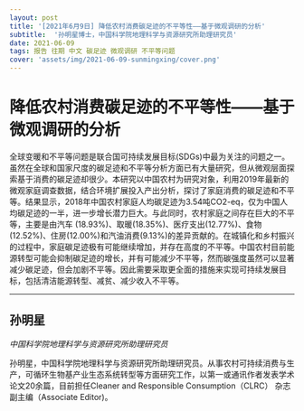 ```yaml
---
layout: post
title: '[2021年6月9日] 降低农村消费碳足迹的不平等性——基于微观调研的分析'
subtitle:  '孙明星博士，中国科学院地理科学与资源研究所助理研究员'
date: 2021-06-09
tags: 报告 往期 中文 碳足迹 微观调研 不平等问题
cover: 'assets/img/2021-06-09-sunmingxing/cover.png'
---
```


# 降低农村消费碳足迹的不平等性——基于微观调研的分析

全球变暖和不平等问题是联合国可持续发展目标(SDGs)中最为关注的问题之一。虽然在全球和国家尺度的碳足迹和不平等分析方面已有大量研究，但从微观层面探索基于消费的碳足迹却很少。本研究以中国农村为研究对象，利用2019年最新的微观家庭调查数据，结合环境扩展投入产出分析，探讨了家庭消费的碳足迹和不平等。结果显示，2018年中国农村家庭人均碳足迹为3.54吨CO2-eq，仅为中国人均碳足迹的一半，进一步增长潜力巨大。与此同时，农村家庭之间存在巨大的不平等，主要是由汽车 (18.93%)、取暖(18.35%)、医疗支出(12.77%)、食物(12.52%)、住房(12.00%)和汽油消费(9.13%)的差异贡献的。在城镇化和乡村振兴的过程中，家庭碳足迹极有可能继续增加，并存在高度的不平等。中国农村目前能源转型可能会抑制碳足迹的增长，并有可能减少不平等，然而碳强度虽然可以显著减少碳足迹，但会加剧不平等。因此需要采取更全面的措施来实现可持续发展目标，包括清洁能源转型、减贫、减少收入不平等。


----------

## 孙明星

*中国科学院地理科学与资源研究所助理研究员*

孙明星，中国科学院地理科学与资源研究所助理研究员。从事农村可持续消费与生产，可循环生物基产业生态系统转型等方面研究工作，以第一或通讯作者发表学术论文20余篇，目前担任Cleaner and Responsible Consumption（CLRC）
杂志副主编（Associate Editor)。

